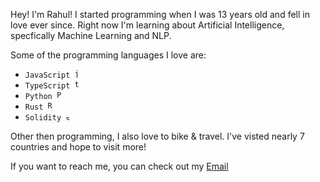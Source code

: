 

<p> Hey! I&#39;m Rahul! I started programming when I was 13 years old and fell in love ever since. Right now I&#39;m learning about Artificial Intelligence, specfically Machine Learning and NLP. 
</p>

<p>Some of the programming languages I love are:</p>

<ul>
  <li><code>JavaScript <img src='https://upload.wikimedia.org/wikipedia/commons/9/99/Unofficial_JavaScript_logo_2.svg' width=13 alt='javascript'/></code></li>
  <li><code>TypeScript <img src='https://upload.wikimedia.org/wikipedia/commons/4/4c/Typescript_logo_2020.svg' width=13 alt='typescript'/></code></li>
  <li><code>Python <img src="https://upload.wikimedia.org/wikipedia/commons/c/c3/Python-logo-notext.svg" width=13 alt="Python"/></code></li>
  <li><code>Rust <img src="https://upload.wikimedia.org/wikipedia/commons/d/d5/Rust_programming_language_black_logo.svg" width=13 alt='Rust'/></code></li> 
  <li><code>Solidity <img src='https://upload.wikimedia.org/wikipedia/commons/9/98/Solidity_logo.svg' width=9 alt='solidity'/></code></li>
</ul>



<p>Other then programming, I also love to bike & travel. I&#39;ve visted nearly 7 countries and hope to visit more! </p>

<p>If you want to reach me, you can check out my <a href="https://mail.google.com/mail/u/0/?fs=1&tf=cm&source=mailto&to=rahulscoding1@gmail.com">Email</a>
